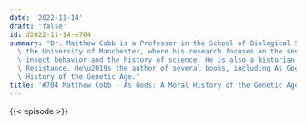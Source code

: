 ```yaml
---
date: '2022-11-14'
draft: 'false'
id: d2022-11-14-e704
summary: "Dr. Matthew Cobb is a Professor in the School of Biological Sciences at\
  \ the University of Manchester, where his research focuses on the sense of smell,\
  \ insect behavior and the history of science. He is also a historian of the French\
  \ Resistance. He\u2019s the author of several books, including As Gods: A Moral\
  \ History of the Genetic Age."
title: '#704 Matthew Cobb - As Gods: A Moral History of the Genetic Age'
---
```

{{< episode >}}
